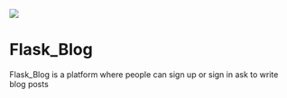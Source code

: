 <a href="https://codeclimate.com/github/SimonOkello/myblog-API/maintainability"><img src="https://api.codeclimate.com/v1/badges/1ac8d701f679cd8096a0/maintainability" /></a>

# Flask_Blog
Flask_Blog is a platform where people can sign up or sign in ask to write blog posts
